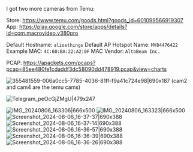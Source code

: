 I got two more cameras from Temu:

Store: https://www.temu.com/goods.html?goods_id=601099566919307
App: https://play.google.com/store/apps/details?id=com.macrovideo.v380pro

Default Hostname: `aliosthings`
Default AP Hotspot Name: `MV84476422`
Example MAC: `4C:60:BA:22:A2:0F`
MAC Vendor: `AltoBeam Inc.`

PCAP: https://apackets.com/pcaps?pcap=85ee480fe1cdaddf3dc58090dd478919.pcap&view=charts

![355481559-006a0cc5-7785-4036-81ff-f9a41c724e98|690x187](upload://hHITlwUs3U8FpXF9At2OQdSfPhL.png)
(cam2 and cam4 are the temu cams)

![Telegram_peOcGjZMgU|479x247](upload://4L61AV60ZpFd1hxdlmZ9dAtqQS.png)

![IMG_20240806_163306|666x500](upload://jUYYCPZcJiMyIOfmm8lVeK6UKNu.jpeg)
![IMG_20240806_163323|666x500](upload://m4N42ZkV8co7cddg8lJG08CUmiQ.jpeg)
![Screenshot_2024-08-06_16-37-37|690x388](upload://3M9NtpKPbnd71AC4Byp5ftip9Pz.jpeg)
![Screenshot_2024-08-06_16-37-14|690x388](upload://nxaTE7zbXh0N4MP40XQDrEQiM1y.jpeg)
![Screenshot_2024-08-06_16-36-57|690x388](upload://4EDAMfS5gwWv0FeLcEQOcy20Gvv.jpeg)
![Screenshot_2024-08-06_16-36-39|690x388](upload://kHDDsfMpWQUDWNUxoF1QpBWvaW2.jpeg)
![Screenshot_2024-08-06_16-36-26|690x388](upload://ek2uHNF5KYpi8bztKnM463cyOz6.jpeg)
